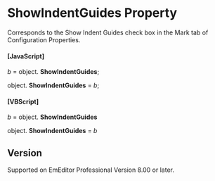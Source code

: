 # ShowIndentGuides Property

Corresponds to the Show Indent Guides check box in the Mark tab of Configuration Properties.

#### \[JavaScript\]

_b_ =
object. **ShowIndentGuides**;

object. **ShowIndentGuides**
= _b_;

#### \[VBScript\]

_b_ =
object. **ShowIndentGuides**

object. **ShowIndentGuides**
= _b_

## Version

Supported on EmEditor Professional Version 8.00 or later.